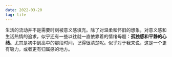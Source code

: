 ```yaml
---
date: 2022-03-20
tag: life
---
```

生活的流动并不是需要时刻被意义感填充。除了对温柔和怀旧的想象，对意义感和生活热情的追求，似乎还有一些以往就一直依靠着的情绪母题：**孤独感和平静的心绪**。尤其是初中到高中的那段时间，记得很清楚呢。似乎对于我来说，这是一个更有吸力，或者更有归属感的地方。